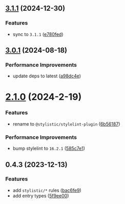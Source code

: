 ## [3.1.1](https://github.com/stylelint-types/stylelint-stylistic/compare/v3.0.1...v3.1.1) (2024-12-30)


### Features

* sync to `3.1.1` ([e780fed](https://github.com/stylelint-types/stylelint-stylistic/commit/e780fed49e206d4654918a1bdc7e83715c6e599f))



## [3.0.1](https://github.com/stylelint-types/stylelint-stylistic/compare/v2.1.0...v3.0.1) (2024-08-18)


### Performance Improvements

* update deps to latest ([a98dc4e](https://github.com/stylelint-types/stylelint-stylistic/commit/a98dc4e209749cdda648b60043259b6629aaf9a2))



# [2.1.0](https://github.com/stylelint-types/stylelint-stylistic/compare/v0.4.3...v2.1.0) (2024-2-19)


### Features

* rename to `@stylistic/stylelint-plugin` ([6b56187](https://github.com/stylelint-types/stylelint-stylistic/commit/6b56187a2fb23399f25444988aafc273ee2b53e9))


### Performance Improvements

* bump stylelint to `16.2.1` ([585c7e1](https://github.com/stylelint-types/stylelint-stylistic/commit/585c7e15ff3a8cd8173acc6969c6647b4966d201))



## 0.4.3 (2023-12-13)


### Features

* add `stylistic/*` rules ([bac6fe9](https://github.com/stylelint-types/stylelint-stylistic/commit/bac6fe9345ef1ffb03cf679cf7cd97d8bd12a8db))
* add entry types ([5f9ee00](https://github.com/stylelint-types/stylelint-stylistic/commit/5f9ee0054d6bdd5fa1d5d5e04896353cf1248b48))



